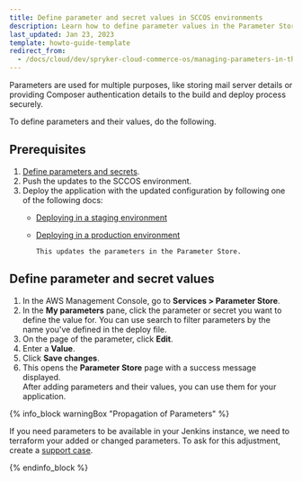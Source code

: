 ```yaml
---
title: Define parameter and secret values in SCCOS environments
description: Learn how to define parameter values in the Parameter Store.
last_updated: Jan 23, 2023
template: howto-guide-template
redirect_from:
  - /docs/cloud/dev/spryker-cloud-commerce-os/managing-parameters-in-the-parameter-store.html
---
```


Parameters are used for multiple purposes, like storing mail server details or providing Composer authentication details to the build and deploy process securely.

To define parameters and their values, do the following.

## Prerequisites

1. [Define parameters and secrets](/docs/scos/dev/the-docker-sdk/{{site.version}}/define-parameters-and-secrets.html).
2. Push the updates to the SCCOS environment.
3. Deploy the application with the updated configuration by following one of the following docs:
    * [Deploying in a staging environment](/docs/cloud/dev/spryker-cloud-commerce-os/deploying-in-a-staging-environment.html)
    * [Deploying in a production environment](/docs/cloud/dev/spryker-cloud-commerce-os/deploying-in-a-production-environment.html)

          This updates the parameters in the Parameter Store.

## Define parameter and secret values         

1. In the AWS Management Console, go to **Services > Parameter Store**.
2. In the **My parameters** pane, click the parameter or secret you want to define the value for.
    You can use search to filter parameters by the name you've defined in the deploy file.
3. On the page of the parameter, click **Edit**.
4. Enter a **Value**.
5. Click **Save changes**.
6. This opens the **Parameter Store** page with a success message displayed.    
    After adding parameters and their values, you can use them for your application.

{% info_block warningBox "Propagation of Parameters" %}

If you need parameters to be available in your Jenkins instance, we need to terraform your added or changed parameters. To ask for this adjustment, create a [support case](https://docs.spryker.com/docs/scos/user/intro-to-spryker/support/how-to-use-the-support-portal.html#plattform-change-requests).

{% endinfo_block %}
